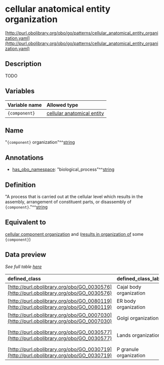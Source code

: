 # cellular anatomical entity organization

[http://purl.obolibrary.org/obo/go/patterns/cellular_anatomical_entity_organization.yaml](http://purl.obolibrary.org/obo/go/patterns/cellular_anatomical_entity_organization.yaml)

## Description

TODO




## Variables

| Variable name | Allowed type |
|:--------------|:-------------|
| `{component}` | [cellular anatomical entity](http://purl.obolibrary.org/obo/GO_0110165) |

## Name

"`{component}` organization"^^[string](http://www.w3.org/2001/XMLSchema#string)

## Annotations

- [has_obo_namespace](http://www.geneontology.org/formats/oboInOwl#hasOBONamespace): "biological_process"^^[string](http://www.w3.org/2001/XMLSchema#string)

## Definition

"A process that is carried out at the cellular level which results in the assembly, arrangement of constituent parts, or disassembly of `{component}`."^^[string](http://www.w3.org/2001/XMLSchema#string)

## Equivalent to

[cellular component organization](http://purl.obolibrary.org/obo/GO_0016043)  and ([results in organization of](http://purl.obolibrary.org/obo/RO_0002592) some `{component}`)







## Data preview

*See full table [here](https://github.com/geneontology/go-ontology/tree/master/src/design_patterns/cellular_anatomical_entity_organization.tsv)*

| defined_class | defined_class_label | component | component_label |
|:--|:--|:--|:--|
| [http://purl.obolibrary.org/obo/GO_0030576](http://purl.obolibrary.org/obo/GO_0030576) | Cajal body organization | [http://purl.obolibrary.org/obo/GO_0015030](http://purl.obolibrary.org/obo/GO_0015030) | Cajal body |
| [http://purl.obolibrary.org/obo/GO_0080119](http://purl.obolibrary.org/obo/GO_0080119) | ER body organization | [http://purl.obolibrary.org/obo/GO_0010168](http://purl.obolibrary.org/obo/GO_0010168) | ER body |
| [http://purl.obolibrary.org/obo/GO_0007030](http://purl.obolibrary.org/obo/GO_0007030) | Golgi organization | [http://purl.obolibrary.org/obo/GO_0005794](http://purl.obolibrary.org/obo/GO_0005794) | Golgi apparatus |
| [http://purl.obolibrary.org/obo/GO_0030577](http://purl.obolibrary.org/obo/GO_0030577) | Lands organization | [http://purl.obolibrary.org/obo/GO_0016606](http://purl.obolibrary.org/obo/GO_0016606) | LYSP100-associated nuclear domain |
| [http://purl.obolibrary.org/obo/GO_0030719](http://purl.obolibrary.org/obo/GO_0030719) | P granule organization | [http://purl.obolibrary.org/obo/GO_0043186](http://purl.obolibrary.org/obo/GO_0043186) | P granule |


